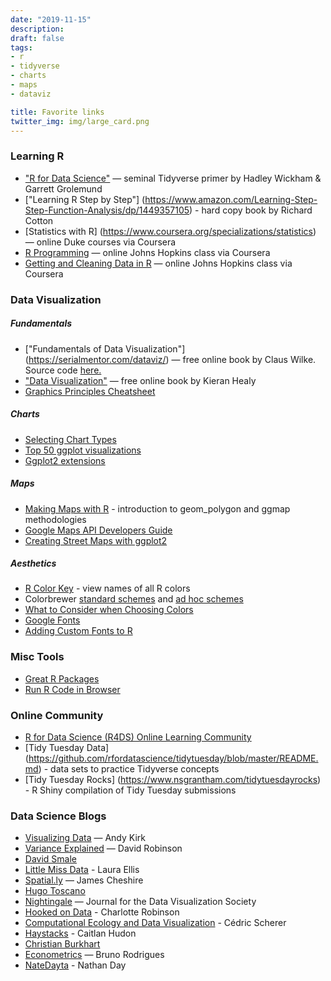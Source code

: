 ```yaml
---
date: "2019-11-15"
description: 
draft: false
tags:
- r
- tidyverse
- charts
- maps
- dataviz

title: Favorite links
twitter_img: img/large_card.png
---
```


### Learning R

-   ["R for Data Science"](https://r4ds.had.co.nz/) —
    seminal Tidyverse primer by Hadley Wickham & Garrett Grolemund
-   ["Learning R Step by Step"] (https://www.amazon.com/Learning-Step-Step-Function-Analysis/dp/1449357105) - hard copy book by Richard Cotton
-   [Statistics with R] (https://www.coursera.org/specializations/statistics) — online Duke courses via Coursera
-   [R Programming](https://www.coursera.org/learn/r-programming) — online Johns Hopkins class via Coursera
-   [Getting and Cleaning Data in R](https://www.coursera.org/learn/data-cleaning) — online Johns Hopkins class via Coursera


### Data Visualization
##### Fundamentals

-   ["Fundamentals of Data Visualization"] (https://serialmentor.com/dataviz/) — free online
    book by Claus Wilke.  Source code [here.](https://github.com/clauswilke/dataviz)
-   ["Data Visualization"](http://socviz.co/) — free online book by
    Kieran Healy  
-   [Graphics Principles Cheatsheet](https://graphicsprinciples.github.io/)


##### Charts

-   [Selecting Chart Types](https://www.data-to-viz.com/)
-   [Top 50 ggplot
    visualizations](http://r-statistics.co/Top50-Ggplot2-Visualizations-MasterList-R-Code.html)
-   [Ggplot2 extensions](http://www.ggplot2-exts.org/gallery/)


##### Maps

-   [Making Maps with R](http://eriqande.github.io/rep-res-web/lectures/making-maps-with-R.html) - introduction to geom_polygon and ggmap methodologies
-   [Google Maps API Developers Guide](https://developers.google.com/maps/documentation/maps-static/dev-guide#Locations)
-   [Creating Street Maps with ggplot2](https://t.co/7Om5iEPMQe?amp=1)

    
##### Aesthetics

-   [R Color Key](https://www.datanovia.com/en/blog/awesome-list-of-657-r-color-names/) - view names of all R colors
-   Colorbrewer [standard schemes](https://www.mathworks.com/matlabcentral/mlc-downloads/downloads/submissions/45208/versions/17/screenshot.png) and [ad hoc schemes](http://colorbrewer2.org/#type=sequential&scheme=BuGn&n=3)
-   [What to Consider when Choosing Colors](https://blog.datawrapper.de/colors/)
-   [Google Fonts](https://fonts.google.com/)
-   [Adding Custom Fonts to R](https://stackoverflow.com/questions/34522732/changing-fonts-in-ggplot2)


### Misc Tools

-   [Great R Packages](https://www.computerworld.com/article/2921176/great-r-packages-for-data-import-wrangling-visualization.html)
-   [Run R Code in Browser](https://rdrr.io/snippets/)


### Online Community
-   [R for Data Science (R4DS) Online Learning Community ](https://www.rfordatasci.com)
-   [Tidy Tuesday Data] (https://github.com/rfordatascience/tidytuesday/blob/master/README.md) - data sets to practice Tidyverse concepts
-   [Tidy Tuesday Rocks] (https://www.nsgrantham.com/tidytuesdayrocks) - R Shiny compilation of Tidy Tuesday submissions


###  Data Science Blogs

-   [Visualizing Data](https://www.visualisingdata.com/blog/) — Andy Kirk
-   [Variance Explained](http://varianceexplained.org/) — David Robinson
-   [David Smale](https://davidsmale.netlify.com/)
-   [Little Miss Data](https://www.littlemissdata.com) - Laura Ellis
-   [Spatial.ly](https://spatial.ly/) — James Cheshire
-   [Hugo Toscano](https://toscano84.github.io/)
-   [Nightingale](https://medium.com/nightingale) — Journal for the Data Visualization Society
-   [Hooked on Data](https://robinsones.github.io/) - Charlotte Robinson
-   [Computational Ecology and Data Visualization](https://cedricscherer.netlify.com) - Cédric Scherer
-   [Haystacks](https://caitlinhudon.com/blog-links/) - Caitlan Hudon
-   [Christian Burkhart](https://christianburkhart.de)
-   [Econometrics](https://www.brodrigues.co/) — Bruno Rodrigues
-   [NateDayta](https://www.natedayta.com/) - Nathan Day
